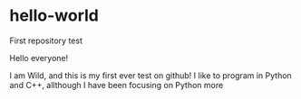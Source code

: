 # hello-world
First repository test

Hello everyone!

I am Wild, and this is my first ever test on github! I like to program in Python and C++, allthough I have been focusing on Python more
